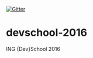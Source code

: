 [![Gitter](https://badges.gitter.im/devschool-2016/lobby.svg)](https://gitter.im/devschool-2016/lobby?utm_source=badge&utm_medium=badge&utm_campaign=pr-badge&utm_content=body_badge)

# devschool-2016
ING {Dev}School 2016
